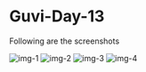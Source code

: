 # Guvi-Day-13

Following are the screenshots

![img-1]('static/img1.png')
![img-2]('static/img2.png')
![img-3]('static/img3.png')
![img-4]('static/img4.png')

